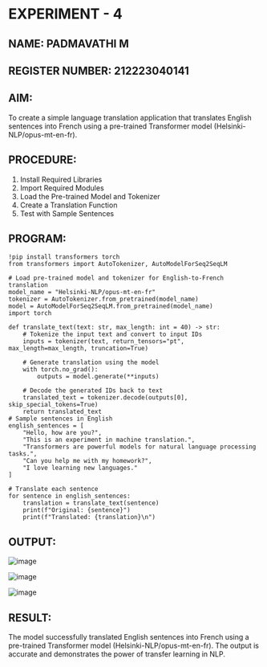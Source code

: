 # EXPERIMENT - 4
## NAME: PADMAVATHI M
## REGISTER NUMBER: 212223040141

## AIM:
To create a simple language translation application that translates English sentences into French using a pre-trained Transformer model (Helsinki-NLP/opus-mt-en-fr).

## PROCEDURE:
1. Install Required Libraries
2. Import Required Modules
3. Load the Pre-trained Model and Tokenizer
4. Create a Translation Function
5. Test with Sample Sentences

## PROGRAM:
```
!pip install transformers torch
from transformers import AutoTokenizer, AutoModelForSeq2SeqLM

# Load pre-trained model and tokenizer for English-to-French translation
model_name = "Helsinki-NLP/opus-mt-en-fr"
tokenizer = AutoTokenizer.from_pretrained(model_name)
model = AutoModelForSeq2SeqLM.from_pretrained(model_name)
import torch

def translate_text(text: str, max_length: int = 40) -> str:
    # Tokenize the input text and convert to input IDs
    inputs = tokenizer(text, return_tensors="pt", max_length=max_length, truncation=True)

    # Generate translation using the model
    with torch.no_grad():
        outputs = model.generate(**inputs)

    # Decode the generated IDs back to text
    translated_text = tokenizer.decode(outputs[0], skip_special_tokens=True)
    return translated_text
# Sample sentences in English
english_sentences = [
    "Hello, how are you?",
    "This is an experiment in machine translation.",
    "Transformers are powerful models for natural language processing tasks.",
    "Can you help me with my homework?",
    "I love learning new languages."
]

# Translate each sentence
for sentence in english_sentences:
    translation = translate_text(sentence)
    print(f"Original: {sentence}")
    print(f"Translated: {translation}\n")
```

## OUTPUT:
![image](https://github.com/user-attachments/assets/c7c08a09-87db-4bd4-a43d-7492f97ff341)

![image](https://github.com/user-attachments/assets/7f20731d-22b6-4136-9cc9-7db00be18c5d)

![image](https://github.com/user-attachments/assets/f60e113e-16a3-4478-a89b-a9772649436c)

## RESULT:
The model successfully translated English sentences into French using a pre-trained Transformer model (Helsinki-NLP/opus-mt-en-fr). The output is accurate and demonstrates the power of transfer learning in NLP.


